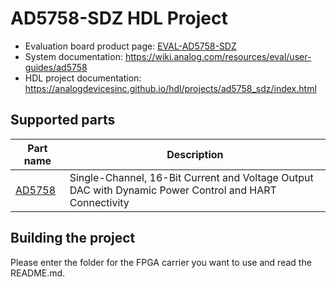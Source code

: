 # AD5758-SDZ HDL Project

- Evaluation board product page: [EVAL-AD5758-SDZ](https://www.analog.com/eval-ad5758)
- System documentation: https://wiki.analog.com/resources/eval/user-guides/ad5758
- HDL project documentation: https://analogdevicesinc.github.io/hdl/projects/ad5758_sdz/index.html

## Supported parts

| Part name                                      | Description                                                                                            |
|------------------------------------------------|--------------------------------------------------------------------------------------------------------|
| [AD5758](https://www.analog.com/ad5758)        | Single-Channel, 16-Bit Current and Voltage Output DAC with Dynamic Power Control and HART Connectivity |

## Building the project

Please enter the folder for the FPGA carrier you want to use and read the README.md.